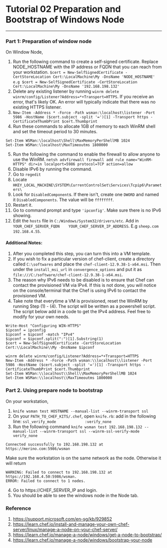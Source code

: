 # Tutorial 02 Preparation and Bootstrap of Windows Node
------

### Part 1: Preparation of window node

On Window Node,

1. Run the following command to create a self-signed certificate. Replace NODE_HOSTNAME with the IP address or FQDN that you can reach from your workstation.
`$cert = New-SelfSignedCertificate -CertStoreLocation Cert:\LocalMachine\My -DnsName 'NODE_HOSTNAME'`
`e.g $cert = New-SelfSignedCertificate -CertStoreLocation Cert:\LocalMachine\My -DnsName '192.168.198.132'`
2. Delete any existing listener by running `winrm delete winrm/config/Listener?Address=*+Transport=HTTPS`. If you receive an error, that's likely OK. An error will typically indicate that there was no existing HTTPS listener.
3. `New-Item -Address * -Force -Path wsman:\localhost\listener -Port 5986 -HostName ($cert.subject -split '=')[1] -Transport https -CertificateThumbPrint $cert.Thumbprint`
4. Run these commands to allocate 1GB of memory to each WinRM shell and set the timeout period to 30 minutes.
```
Set-Item WSMan:\localhost\Shell\MaxMemoryPerShellMB 1024
Set-Item WSMan:\localhost\MaxTimeoutms 1800000
```
5. Run the following the command to enable the firewall to allow anyone to use the WinRM. `netsh advfirewall firewall add rule name="WinRM-HTTPS" dir=in localport=5986 protocol=TCP action=allow`
6. Disable IPv6 by running the command.
  1. Go to `regedit`
  2. Locate `HKEY_LOCAL_MACHINE\SYSTEM\CurrentControlSet\Services\Tcpip6\Parameters\`
  3. Look for `DisabledComponent`s. If there isn't, create one `DWORD` and named it `DisabledComponents`. The value will be `ffffffff`.
  4. Restart it.
  5. Go to command prompt and type `'ipconfig'`. Make sure there is no IPv6 showing.
7. Edit the `hosts` file in `C:/Windows/System32/drivers/etc`. Add in `YOUR_CHEF_SERVER_FQDN    YOUR_CHEF_SERVER_IP_ADDRESS`.
E.g `sheep.com   192.168.4.55`. 

#### Additional Notes:
1. After you completed this step, you can turn this into a VM template.
2. If you wish to fix a particular version of chef-client, create a directory called `C:\softwares` and place the `chef-client-12.9.38-1-x64.msi`. Then under the `install_msi_url` in `convergence_options` and put it as `file:///C:/software/chef-client-12.9.38-1-x64.msi`.
3. The reason why IPv6 needs to be disabled is to ensure that Chef can contact the provisioned VM via IPv4. If this is not done, you will notice on the console/terminal that the Chef is using IPv6 to contact the provisioned VM.
4. Take note that everytime a VM is provisioned, reset the WinRM by running Step (1) - (4). The script will be written as a powershell script.  The script below add in a code to get the IPv4 address. Feel free to modify for your own needs.

```
Write-Host "Configuring WIN-HTTPS"
$ipconf = ipconfig
$ipconf = $ipconf -match "IPv4"
$ipconf = $ipconf.split(":")[1].Substring(1)
$cert = New-SelfSignedCertificate -CertStoreLocation Cert:\\LocalMachine\\My -DnsName $ipconf

winrm delete winrm/config/Listener?Address=*+Transport=HTTPS
New-Item -Address * -Force -Path wsman:\\localhost\\listener -Port 5986 -HostName ($cert.subject -split '=')[1] -Transport https -CertificateThumbPrint $cert.Thumbprint
Set-Item WSMan:\\localhost\\Shell\\MaxMemoryPerShellMB 1024
Set-Item WSMan:\\localhost\\MaxTimeoutms 1800000
```

### Part 2. Using prepare node to bootstrap

On your workstation,

1. `knife wsman test HOSTNAME --manual-list --winrm-transport ssl`
2. On your `PATH_TO_CHEF_KITS/.chef`, open `knife.rb`:
add in the following line:
`ssl_verify_mode			 :verify_none`
3. Run the following command
`knife wsman test 192.168.198.132 --manual-list --winrm-transport ssl --winrm-ssl-verify-mode verify_none`
```
Connected successfully to 192.168.198.132 at https://merino.com:5986/wsman
```
Make sure the workstation is on the same network as the node. Otherwise it will return
```
WARNING: Failed to connect to 192.168.198.132 at https://192.168.4.50:5986/wsman.
ERROR: Failed to connect to 1 nodes.
```

4. Go to https://CHEF_SERVER_IP and login.
5. You should be able to see the windows node in the Node tab.


### Reference
1. https://support.microsoft.com/en-sg/kb/929852
2. https://learn.chef.io/install-and-manage-your-own-chef-server/linux/manage-a-node-on-your-chef-server/
3. https://learn.chef.io/manage-a-node/windows/get-a-node-to-bootstrap/
4. https://learn.chef.io/manage-a-node/windows/bootstrap-your-node
